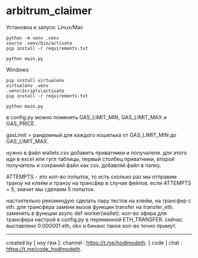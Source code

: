 # arbitrum_claimer

Установка и запуск:
Linux/Mac
```
python -m venv .venv
source .venv/bin/activate
pip install -r requirements.txt

python main.py
```

Windows
```
pip install virtualenv
virtualenv .venv
.venv\Scripts\activate
pip install -r requirements.txt

python main.py
```
в config.py можно поменять GAS_LIMIT_MIN, GAS_LIMIT_MAX и GAS_PRICE. 

gasLimit = рандомный для каждого кошелька от GAS_LIMIT_MIN до GAS_LIMIT_MAX.

нужно в файл wallets.csv добавить приватники и получателя. для этого иди в excel или гугл таблицы, первый столбец приватники, второй получатель и сохраняй файл как csv, добавляй файл в папку. 

ATTEMPTS - это кол-во попыток, то есть сколько раз мы отправим транзу на клейм и транзу на трансфер в случае фейлов. если ATTEMPTS = 5, значит мы сделаем 5 попыток.

настоятельно рекомендую сделать пару тестов на клейм, на трансфер с eth. для трансфера замени вызов функции transfer на transfer_eth. заменять в функции async def worker(wallet). кол-во эфира для трансфера настрой в config.py в переменной ETH_TRANSFER. сейчас выставлено 0.000001 eth, okx и бинанс такое кол-во точно примут.

-----

created by [ ноу гем ]. channel : https://t.me/hodlmodeth. [ code ] chat : https://t.me/code_hodlmodeth.
